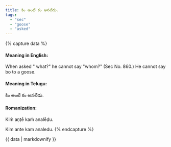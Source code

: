 ```yaml
---
title: కిం అంటే కం అనలేడు.
tags:
  - "sec"
  - "goose"
  - "asked"
---
```


{% capture data %}
#### Meaning in English:
When asked " what?" he cannot say "whom?"
(Sec No. 860.)
He cannot say bo to a goose.

#### Meaning in Telugu:
కిం అంటే కం అనలేడు.

#### Romanization:
Kiṁ aṇṭē kaṁ analēḍu.

Kim ante kam analedu.
{% endcapture %}

{{ data | markdownify }}

